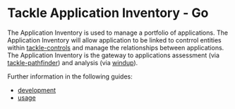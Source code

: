 # Tackle Application Inventory - Go

The Application Inventory is used to manage a portfolio of applications.
The Application Inventory will allow application to be linked to contrrol entities within [tackle-controls](https://github.com/konveyor/tackle-controls) and manage the relationships between applications.
The Application Inventory is the gateway to applications assessment (via [tackle-pathfinder](https://github.com/konveyor/tackle-pathfinder)) and analysis (via [windup](https://github.com/windup)).

Further information in the following guides:

* [development](DEVELOPMENT.md)
* [usage](USAGE.md)
